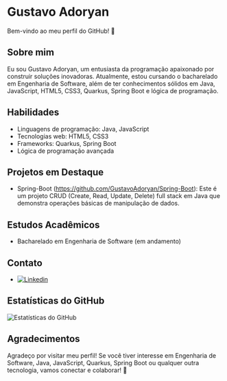 # Gustavo Adoryan

Bem-vindo ao meu perfil do GitHub! 👋

## Sobre mim

Eu sou Gustavo Adoryan, um entusiasta da programação apaixonado por construir soluções inovadoras. Atualmente, estou cursando o bacharelado em Engenharia de Software, além de ter conhecimentos sólidos em Java, JavaScript, HTML5, CSS3, Quarkus, Spring Boot e lógica de programação.

## Habilidades

- Linguagens de programação: Java, JavaScript
- Tecnologias web: HTML5, CSS3
- Frameworks: Quarkus, Spring Boot
- Lógica de programação avançada

## Projetos em Destaque

- Spring-Boot (https://github.com/GustavoAdoryan/Spring-Boot): Este é um projeto CRUD (Create, Read, Update, Delete) full stack em Java que demonstra operações básicas de manipulação de dados.

## Estudos Acadêmicos

- Bacharelado em Engenharia de Software (em andamento)

## Contato

- [![Linkedin](https://www.linkedin.com/in/gustavoadoryan/)](https://img.shields.io/badge/LinkedIn-0077B5?style=for-the-badge&logo=linkedin&logoColor=white)

## Estatísticas do GitHub

![Estatísticas do GitHub](https://github-readme-stats.vercel.app/api?username=seuusername&show_icons=true&hide=stars&count_private=true&theme=dark)

## Agradecimentos

Agradeço por visitar meu perfil! Se você tiver interesse em Engenharia de Software, Java, JavaScript, Quarkus, Spring Boot ou qualquer outra tecnologia, vamos conectar e colaborar! 🚀
